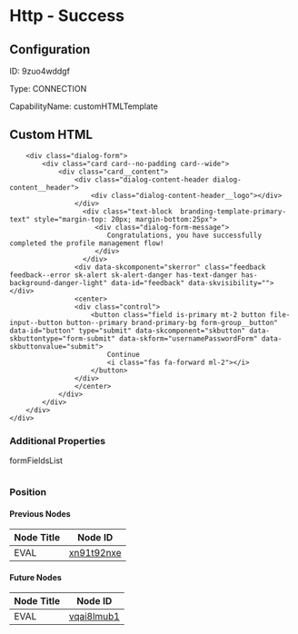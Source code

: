 # Http - Success
## Configuration
ID:  9zuo4wddgf

Type: CONNECTION 

CapabilityName: customHTMLTemplate



## Custom HTML
```<div class="dialog-container" style="display: block;">
    <div class="dialog-form">
        <div class="card card--no-padding card--wide">
            <div class="card__content">
                <div class="dialog-content-header dialog-content__header">
                    <div class="dialog-content-header__logo"></div>
                </div>				
                  <div class="text-block  branding-template-primary-text" style="margin-top: 20px; margin-bottom:25px">
                     <div class="dialog-form-message">
                        Congratulations, you have successfully completed the profile management flow!
                     </div>
                  </div>
				<div data-skcomponent="skerror" class="feedback feedback--error sk-alert sk-alert-danger has-text-danger has-background-danger-light" data-id="feedback" data-skvisibility=""></div>
				<center>
                <div class="control">
					<button class="field is-primary mt-2 button file-input--button button--primary brand-primary-bg form-group__button" data-id="button" type="submit" data-skcomponent="skbutton" data-skbuttontype="form-submit" data-skform="usernamePasswordForm" data-skbuttonvalue="submit">
                        Continue 
						<i class="fas fa-forward ml-2"></i>
					</button>
				</div>
                </center>
			</div>
		</div>
	</div>
</div>

```



### Additional Properties
formFieldsList
```
```





### Position

#### Previous Nodes
| Node Title | Node ID |
| :------------- | ------------ |
| EVAL | [xn91t92nxe](./xn91t92nxe.md) | 
 
 #### Future Nodes
| Node Title | Node ID |
| :------------- | ------------ |
| EVAL |[vqai8lmub1](./vqai8lmub1.md) | 